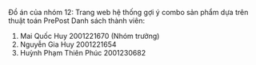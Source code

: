 Đồ án của nhóm 12: Trang web hệ thống gợi ý combo sản phẩm dựa trên thuật toán PrePost
Danh sách thành viên: 
  1. Mai Quốc Huy 2001221670 (Nhóm trưởng)
  2. Nguyễn Gia Huy 2001221654
  3. Huỳnh Phạm Thiên Phúc 2001230682
